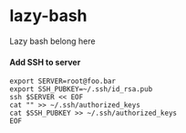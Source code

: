 # lazy-bash
Lazy bash belong here

#### Add SSH to server
```shell
export SERVER=root@foo.bar
export SSH_PUBKEY=~/.ssh/id_rsa.pub
ssh $SERVER << EOF
cat "" >> ~/.ssh/authorized_keys
cat $SSH_PUBKEY >> ~/.ssh/authorized_keys
EOF
```
